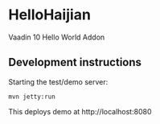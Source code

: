 # HelloHaijian

Vaadin 10 Hello World Addon

## Development instructions

Starting the test/demo server:
```
mvn jetty:run
```

This deploys demo at http://localhost:8080
